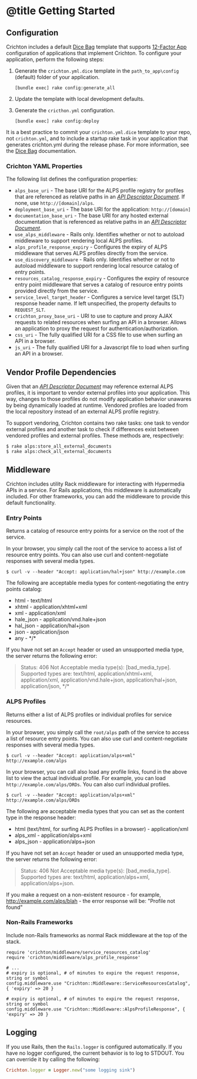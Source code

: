 # @title Getting Started

## Configuration
Crichton includes a default [Dice Bag][] template that supports [12-Factor App][] configuration of applications
that implement Crichton. To configure your application, perform the following steps: 

1. Generate the `crichton.yml.dice` template in the `path_to_app\config` (default) folder of your application.

    ```
    [bundle exec] rake config:generate_all
    ```
2. Update the template with local development defaults.
3. Generate the `cricthon.yml` configuration.

    ```
    [bundle exec] rake config:deploy
    ```

It is a best practice to commit your `crichton.yml.dice` template to your repo, not `crichton.yml`, and
to include a startup rake task in your application that generates crichton.yml during the release phase. For more
information, see the [Dice Bag][] documentation.

### Crichton YAML Properties<a name="crichton-yaml-properties"></a>
The following list defines the configuration properties:

* `alps_base_uri` - The base URI for the ALPS profile registry for profiles that are referenced as relative paths in an
[_API Descriptor Document_][]. If none, use `http://[domain]/alps`.
* `deployment_base_uri` - The base URI for the application: `http://[domain]`
* `documentation_base_uri` - The base URI for any hosted external documentation that is referenced as relative paths in an [_API Descriptor Document_][].
* `use_alps_middleware` - Rails only. Identifies whether or not to autoload middleware to support rendering local ALPS profiles.
* `alps_profile_response_expiry` - Configures the expiry of ALPS middleware that serves ALPS profiles directly from
the service.
* `use_discovery_middleware` - Rails only. Identifies whether or not to autoload middleware to support rendering local resource catalog of entry points.
* `resources_catalog_response_expiry` - Configures the expiry of resource entry point middleware that
serves a catalog of resource entry points provided directly from the service.
* `service_level_target_header` - Configures a service level target (SLT) response header name. If left unspecified,
the property defaults to `REQUEST_SLT`.
* `crichton_proxy_base_uri` - URI to use to capture and proxy AJAX requests to related resources when surfing an
API in a browser. Allows an application to proxy the request for authentication/authorization.
* `css_uri` - The fully qualified URI for a CSS file to use when surfing an API in a browser.
* `js_uri` -  The fully qualified URI for a Javascript file to load when surfing an API in a browser.

## Vendor Profile Dependencies
Given that an [_API Descriptor Document_][] may reference external ALPS profiles, it is important to vendor external
profiles into your application. This way, changes to those profiles do not modify application behavior unawares by being dynamically loaded at runtime. Vendored profiles are loaded from the local repository instead of an external
ALPS profile registry.

To support vendoring, Crichton contains two rake tasks: one task to vendor external profiles and another task to check if differences exist between vendored profiles and external profiles. These methods are, respectively:

````
$ rake alps:store_all_external_documents
$ rake alps:check_all_external_documents
````

## Middleware
Crichton includes utility Rack middleware for interacting with Hypermedia APIs in a service. For Rails applications,
this middleware is automatically included. For other frameworks, you can add the middleware to provide this default
functionality.

### Entry Points
Returns a catalog of resource entry points for a service on the root of the service.

In your browser, you simply call the root of the service to access a list of resource entry points. You can also use
curl and content-negotiate responses with several media types.

```
$ curl -v --header "Accept: application/hal+json" http://example.com
```

The following are acceptable media types for content-negotiating the entry points catalog:

* html - text/html
* xhtml - application/xhtml+xml
* xml - application/xml
* hale_json - application/vnd.hale+json
* hal_json - application/hal+json
* json - application/json
* any - \*/\*

If you have not set an `Accept` header or used an unsupported media type, the server returns the following error:

> Status: 406
Not Acceptable media type(s): [bad_media_type]. Supported types are: text/html,
application/xhtml+xml, application/xml, application/vnd.hale+json, application/hal+json, application/json, \*/\*

### ALPS Profiles
Returns either a list of ALPS profiles or individual profiles for service resources.

In your browser, you simply call the `root/alps` path of the service to access a list of resource entry points. You can
also use curl and content-negotiate responses with several media types.

```
$ curl -v --header "Accept: application/alps+xml" http://example.com/alps
```

In your browser, you can call also load any profile links, found in the above list to view the actual individual
profile. For example, you can load `http://example.com/alps/DRDs`. You can also curl individual profiles.

```
$ curl -v --header "Accept: application/alps+xml" http://example.com/alps/DRDs
```

The following are acceptable media types that you can set as the content type in the response header:

* html (text/html, for surfing ALPS Profiles in a browser) - application/xml
* alps_xml - application/alps+xml
* alps_json - application/alps+json

If you have not set an `Accept` header or used an unsupported media type, the server returns the following error:

> Status: 406
Not Acceptable media type(s): [bad_media_type]. Supported types are: text/html,
application/alps+xml, application/alps+json.

If you make a request on a non-existent resource - for example, http://example.com/alps/blah - the error response will be:
	"Profile <ID> not found"

### Non-Rails Frameworks
Include non-Rails frameworks as normal Rack middleware at the top of the stack.

```
require 'crichton/middleware/service_resources_catalog'
require 'crichton/middleware/alps_profile_response'

# ...
# expiry is optional, # of minutes to expire the request response, string or symbol
config.middleware.use "Crichton::Middleware::ServiceResourcesCatalog", { 'expiry' => 20 }

# expiry is optional, # of minutes to expire the request response, string or symbol
config.middleware.use "Crichton::Middleware::AlpsProfileResponse", { 'expiry' => 20 }
```

## Logging
If you use Rails, then the `Rails.logger` is configured automatically. If you have no logger configured, the current
behavior is to log to STDOUT. You can override it by calling the following:

 ```ruby
 Crichton.logger = Logger.new("some logging sink")
 ```

[\#to_media_type]: http://rubydoc.info/github/mdsol/crichton/Crichton/Representor/Serialization/MediaType#to_media_type-instance_method
[Dice Bag]: https://github.com/mdsol/dice_bag
[sample template]: ../lib/crichton/dice_bag/crichton.yml.dice
[12-Factor App]: http://12factor.net
[_API Descriptor Document_]: api_descriptor_documents.md
